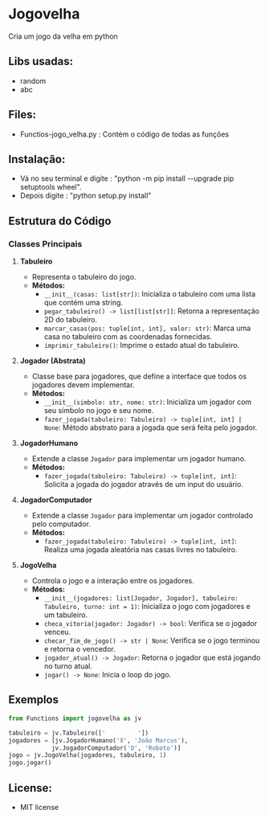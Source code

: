 # Jogovelha
Cria um jogo da velha em python

## Libs usadas:
 - random
 - abc

## Files:
 - Functios-jogo_velha.py : Contém o código de todas as funções

## Instalação:
 - Vá no seu terminal e digite : "python -m pip install --upgrade pip setuptools wheel".
 - Depois digite : "python setup.py install"

## Estrutura do Código

### Classes Principais

1. **Tabuleiro**
   - Representa o tabuleiro do jogo.
   - **Métodos:**
     - `__init__(casas: list[str])`: Inicializa o tabuleiro com uma lista que contém uma string.
     - `pegar_tabuleiro() -> list[list[str]]`: Retorna a representação 2D do tabuleiro.
     - `marcar_casas(pos: tuple[int, int], valor: str)`: Marca uma casa no tabuleiro com as coordenadas fornecidas.
     - `imprimir_tabuleiro()`: Imprime o estado atual do tabuleiro.

2. **Jogador (Abstrata)**
   - Classe base para jogadores, que define a interface que todos os jogadores devem implementar.
   - **Métodos:**
     - `__init__(simbolo: str, nome: str)`: Inicializa um jogador com seu símbolo no jogo e seu nome.
     - `fazer_jogada(tabuleiro: Tabuleiro) -> tuple[int, int] | None`: Método abstrato para a jogada que será feita pelo jogador.

3. **JogadorHumano**
   - Extende a classe `Jogador` para implementar um jogador humano.
   - **Métodos:**
     - `fazer_jogada(tabuleiro: Tabuleiro) -> tuple[int, int]`: Solicita a jogada do jogador através de um input do usuário.

4. **JogadorComputador**
   - Extende a classe `Jogador` para implementar um jogador controlado pelo computador.
   - **Métodos:**
     - `fazer_jogada(tabuleiro: Tabuleiro) -> tuple[int, int]`: Realiza uma jogada aleatória nas casas livres no tabuleiro.

5. **JogoVelha**
   - Controla o jogo e a interação entre os jogadores.
   - **Métodos:**
     - `__init__(jogadores: list[Jogador, Jogador], tabuleiro: Tabuleiro, turno: int = 1)`: Inicializa o jogo com jogadores e um tabuleiro.
     - `checa_vitoria(jogador: Jogador) -> bool`: Verifica se o jogador venceu.
     - `checar_fim_de_jogo() -> str | None`: Verifica se o jogo terminou e retorna o vencedor.
     - `jogador_atual() -> Jogador`: Retorna o jogador que está jogando no turno atual.
     - `jogar() -> None`: Inicia o loop do jogo.

## Exemplos
```python
from Functions import jogovelha as jv

tabuleiro = jv.Tabuleiro(['         '])
jogadores = [jv.JogadorHumano('X', 'João Marcus'), 
            jv.JogadorComputador('O', 'Roboto')]
jogo = jv.JogoVelha(jogadores, tabuleiro, 1)
jogo.jogar()
```
## License:
 - MIT license